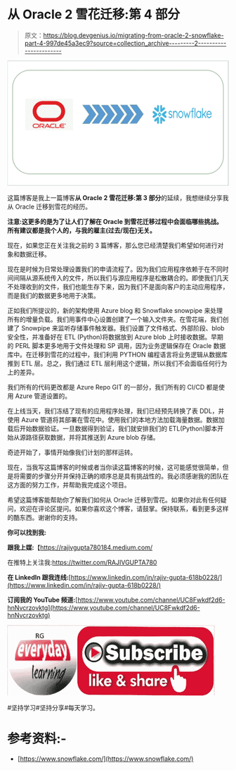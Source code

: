 # 从 Oracle 2 雪花迁移:第 4 部分

> 原文：<https://blog.devgenius.io/migrating-from-oracle-2-snowflake-part-4-997de45a3ec9?source=collection_archive---------2----------------------->

![](img/fb389d3d5acc3029752a29d804835779.png)

这篇博客是我上一篇博客**从 Oracle 2 雪花迁移:第 3 部分**的延续，我想继续分享我从 Oracle 迁移到雪花的经历。

**注意:这更多的是为了让人们了解在 Oracle 到雪花迁移过程中会面临哪些挑战。所有建议都是我个人的，与我的雇主(过去/现在)无关。**

现在，如果您正在关注我之前的 3 篇博客，那么您已经清楚我们希望如何进行对象和数据迁移。

现在是时候为日常处理设置我们的申请流程了。因为我们应用程序依赖于在不同时间间隔从源系统传入的文件，所以我们与源应用程序是松散耦合的。即使我们几天不处理收到的文件，我们也能生存下来，因为我们不是面向客户的主动应用程序，而是我们的数据更多地用于决策。

正如我们所提议的，新的架构使用 Azure blog 和 Snowflake snowpipe 来处理所有的增量负载。我们用事件中心设置创建了一个输入文件夹。在雪花端，我们创建了 Snowpipe 来监听存储事件触发器。我们设置了文件格式、外部阶段、blob 安全性，并准备好在 ETL (Python)将数据放到 Azure blob 上时接收数据。早期的 PERL 脚本更多地用于文件处理和 SP 调用，因为业务逻辑保存在 Oracle 数据库中。在迁移到雪花的过程中，我们利用 PYTHON 编程语言将业务逻辑从数据库推到 ETL 层。总之，我们通过 ETL 层利用这个逻辑，所以我们不会面临任何行为上的差异。

我们所有的代码更改都是 Azure Repo GIT 的一部分，我们所有的 CI/CD 都是使用 Azure 管道设置的。

在上线当天，我们冻结了现有的应用程序处理，我们已经预先转换了表 DDL，并使用 Azure 管道将其部署在雪花中。使用我们的本地方法加载海量数据。数据加载后开始数据验证。一旦数据得到验证，我们就安排我们的 ETL(Python)脚本开始从源路径获取数据，并将其推送到 Azure blob 存储。

奇迹开始了，事情开始像我们计划的那样运转。

现在，当我写这篇博客的时候或者当你读这篇博客的时候，这可能感觉很简单，但是将需要的步骤分开并保持正确的顺序总是具有挑战性的。我必须感谢我的团队在这方面的努力工作，并帮助我完成这个项目。

希望这篇博客能帮助你了解我们如何从 Oracle 迁移到雪花。如果你对此有任何疑问，欢迎在评论区提问。如果你喜欢这个博客，请鼓掌。保持联系，看到更多这样的酷东西。谢谢你的支持。

**你可以找到我:**

**跟我上媒:**【https://rajivgupta780184.medium.com/ 

在推特上关注我:https://twitter.com/RAJIVGUPTA780

**在 LinkedIn 跟我连线:**[https://www.linkedin.com/in/rajiv-gupta-618b0228/](https://www.linkedin.com/in/rajiv-gupta-618b0228/)

**订阅我的 YouTube 频道:**[https://www.youtube.com/channel/UC8Fwkdf2d6-hnNvcrzovktg](https://www.youtube.com/channel/UC8Fwkdf2d6-hnNvcrzovktg)

![](img/b6f53bd4f35a4c4b2c529865ca887f9c.png)

#坚持学习#坚持分享#每天学习。

# 参考资料:-

*   [https://www.snowflake.com/](https://www.snowflake.com/)
